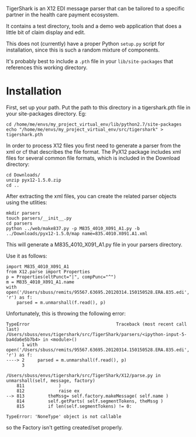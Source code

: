 TigerShark is an X12 EDI message parser that can be tailored to
a specific partner in the health care payment ecosystem.

It contains a test directory, tools and a demo web application that does
a little bit of claim display and edit.

This does not (currently) have a proper Python ``setup.py`` script for installation,
since this is such a random mixture of components.

It's probably best to include a ``.pth`` file in your ``lib/site-packages``
that references this working directory.

Installation
============

First, set up your path. Put the path to this directory in a tigershark.pth file
in your site-packages directory. Eg:

    cd /home/me/envs/my_project_virtual_env/lib/python2.7/site-packages
    echo "/home/me/envs/my_project_virtual_env/src/tigershark" > tigershark.pth

In order to process X12 files you first need to generate a parser from the xml
or cf that describes the file format. The PyX12 package includes xml files for
several common file formats, which is included in the Download directory:

    cd Downloads/
    unzip pyx12-1.5.0.zip
    cd ..

After extracting the xml files, you can create the related parser objects
using the utlities:

    mkdir parsers
    touch parsers/__init__.py
    cd parsers
    python ../web/make837.py -p M835_4010_X091_A1.py -b ../Downloads/pyx12-1.5.0/map name=835.4010.X091.A1.xml

This will generate a M835_4010_X091_A1.py file in your parsers directory.

Use it as follows:

    import M835_4010_X091_A1
    from X12.parse import Properties
    p = Properties(eltPunct="|", compPunc="^")
    m = M835_4010_X091_A1.name
    with open('/Users/sbuss/remits/95567.63695.20120314.150150528.ERA.835.edi', 'r') as f:
        parsed = m.unmarshall(f.read(), p)
    
Unfortunately, this is throwing the following error:

    TypeError                                 Traceback (most recent call last)
    /Users/sbuss/envs/tigershark/src/TigerShark/parsers/<ipython-input-5-ba4da6e5b7b4> in <module>()
          1 with open('/Users/sbuss/remits/95567.63695.20120314.150150528.ERA.835.edi', 'r') as f:
    ----> 2     parsed = m.unmarshall(f.read(), p)
          3 

    /Users/sbuss/envs/tigershark/src/TigerShark/X12/parse.py in unmarshall(self, message, factory)
        811             )
        812             raise ex
    --> 813         theMssg= self.factory.makeMessage( self.name )
        814         self.getParts( self.segmentTokens, theMssg )
        815         if len(self.segmentTokens) != 0:

    TypeError: 'NoneType' object is not callable

so the Factory isn't getting created/set properly.
